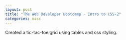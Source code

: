 ```yaml
---
layout: post
title: "The Web Developer Bootcamp - Intro to CSS-2"
categories: misc
---
```


Created a tic-tac-toe grid using tables and css styling.